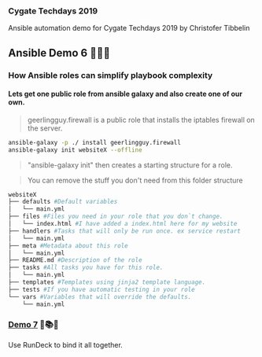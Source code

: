 ### Cygate Techdays 2019
Ansible automation demo for Cygate Techdays 2019 by Christofer Tibbelin

## Ansible Demo 6 :blue_book::green_book::orange_book:

### How Ansible roles can simplify playbook complexity

#### Lets get one public role from ansible galaxy and also create one of our own.
> geerlingguy.firewall is a public role that installs the iptables firewall on the server.
```sh
ansible-galaxy -p ./ install geerlingguy.firewall
ansible-galaxy init websiteX --offline
```

> "ansible-galaxy init" then creates a starting structure for a role.

> You can remove the stuff you don't need from this folder structure
```bash
websiteX
├── defaults #Default variables
│   └── main.yml
├── files #Files you need in your role that you don`t change.
│   └── index.html #I have added a index.html here for my website
├── handlers #Tasks that will only be run once. ex service restart
│   └── main.yml
├── meta #Metadata about this role
│   └── main.yml
├── README.md #Description of the role
├── tasks #All tasks you have for this role.
│   └── main.yml
├── templates #Templates using jinja2 template language.
├── tests #If you have automatic testing in your role
└── vars #Variables that will override the defaults.
    └── main.yml
```


### [Demo 7](demo7/) :runner::books::grin:
Use RunDeck to bind it all together.

